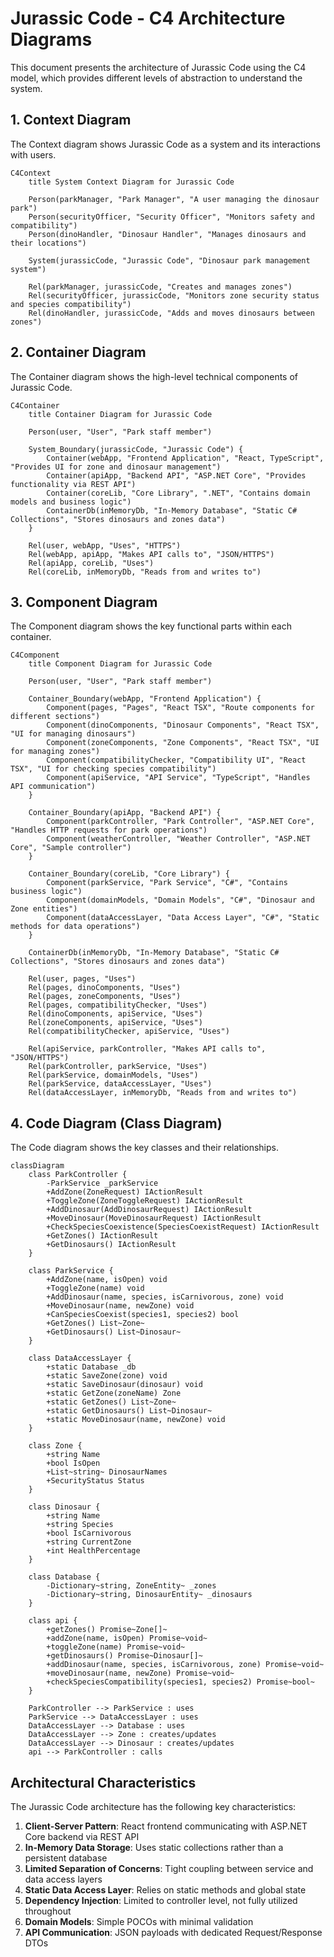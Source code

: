 # Jurassic Code - C4 Architecture Diagrams

This document presents the architecture of Jurassic Code using the C4 model, which provides different levels of abstraction to understand the system.

## 1. Context Diagram

The Context diagram shows Jurassic Code as a system and its interactions with users.

```mermaid
C4Context
    title System Context Diagram for Jurassic Code

    Person(parkManager, "Park Manager", "A user managing the dinosaur park")
    Person(securityOfficer, "Security Officer", "Monitors safety and compatibility")
    Person(dinoHandler, "Dinosaur Handler", "Manages dinosaurs and their locations")

    System(jurassicCode, "Jurassic Code", "Dinosaur park management system")
    
    Rel(parkManager, jurassicCode, "Creates and manages zones")
    Rel(securityOfficer, jurassicCode, "Monitors zone security status and species compatibility")
    Rel(dinoHandler, jurassicCode, "Adds and moves dinosaurs between zones")
```

## 2. Container Diagram

The Container diagram shows the high-level technical components of Jurassic Code.

```mermaid
C4Container
    title Container Diagram for Jurassic Code

    Person(user, "User", "Park staff member")
    
    System_Boundary(jurassicCode, "Jurassic Code") {
        Container(webApp, "Frontend Application", "React, TypeScript", "Provides UI for zone and dinosaur management")
        Container(apiApp, "Backend API", "ASP.NET Core", "Provides functionality via REST API")
        Container(coreLib, "Core Library", ".NET", "Contains domain models and business logic")
        ContainerDb(inMemoryDb, "In-Memory Database", "Static C# Collections", "Stores dinosaurs and zones data")
    }
    
    Rel(user, webApp, "Uses", "HTTPS")
    Rel(webApp, apiApp, "Makes API calls to", "JSON/HTTPS")
    Rel(apiApp, coreLib, "Uses")
    Rel(coreLib, inMemoryDb, "Reads from and writes to")
```

## 3. Component Diagram

The Component diagram shows the key functional parts within each container.

```mermaid
C4Component
    title Component Diagram for Jurassic Code

    Person(user, "User", "Park staff member")
    
    Container_Boundary(webApp, "Frontend Application") {
        Component(pages, "Pages", "React TSX", "Route components for different sections")
        Component(dinoComponents, "Dinosaur Components", "React TSX", "UI for managing dinosaurs")
        Component(zoneComponents, "Zone Components", "React TSX", "UI for managing zones")
        Component(compatibilityChecker, "Compatibility UI", "React TSX", "UI for checking species compatibility")
        Component(apiService, "API Service", "TypeScript", "Handles API communication")
    }
    
    Container_Boundary(apiApp, "Backend API") {
        Component(parkController, "Park Controller", "ASP.NET Core", "Handles HTTP requests for park operations")
        Component(weatherController, "Weather Controller", "ASP.NET Core", "Sample controller")
    }
    
    Container_Boundary(coreLib, "Core Library") {
        Component(parkService, "Park Service", "C#", "Contains business logic")
        Component(domainModels, "Domain Models", "C#", "Dinosaur and Zone entities")
        Component(dataAccessLayer, "Data Access Layer", "C#", "Static methods for data operations")
    }
    
    ContainerDb(inMemoryDb, "In-Memory Database", "Static C# Collections", "Stores dinosaurs and zones data")
    
    Rel(user, pages, "Uses")
    Rel(pages, dinoComponents, "Uses")
    Rel(pages, zoneComponents, "Uses")
    Rel(pages, compatibilityChecker, "Uses")
    Rel(dinoComponents, apiService, "Uses")
    Rel(zoneComponents, apiService, "Uses")
    Rel(compatibilityChecker, apiService, "Uses")
    
    Rel(apiService, parkController, "Makes API calls to", "JSON/HTTPS")
    Rel(parkController, parkService, "Uses")
    Rel(parkService, domainModels, "Uses")
    Rel(parkService, dataAccessLayer, "Uses")
    Rel(dataAccessLayer, inMemoryDb, "Reads from and writes to")
```

## 4. Code Diagram (Class Diagram)

The Code diagram shows the key classes and their relationships.

```mermaid
classDiagram
    class ParkController {
        -ParkService _parkService
        +AddZone(ZoneRequest) IActionResult
        +ToggleZone(ZoneToggleRequest) IActionResult
        +AddDinosaur(AddDinosaurRequest) IActionResult
        +MoveDinosaur(MoveDinosaurRequest) IActionResult
        +CheckSpeciesCoexistence(SpeciesCoexistRequest) IActionResult
        +GetZones() IActionResult
        +GetDinosaurs() IActionResult
    }

    class ParkService {
        +AddZone(name, isOpen) void
        +ToggleZone(name) void
        +AddDinosaur(name, species, isCarnivorous, zone) void
        +MoveDinosaur(name, newZone) void
        +CanSpeciesCoexist(species1, species2) bool
        +GetZones() List~Zone~
        +GetDinosaurs() List~Dinosaur~
    }

    class DataAccessLayer {
        +static Database _db
        +static SaveZone(zone) void
        +static SaveDinosaur(dinosaur) void
        +static GetZone(zoneName) Zone
        +static GetZones() List~Zone~
        +static GetDinosaurs() List~Dinosaur~
        +static MoveDinosaur(name, newZone) void
    }

    class Zone {
        +string Name
        +bool IsOpen
        +List~string~ DinosaurNames
        +SecurityStatus Status
    }

    class Dinosaur {
        +string Name
        +string Species
        +bool IsCarnivorous
        +string CurrentZone
        +int HealthPercentage
    }

    class Database {
        -Dictionary~string, ZoneEntity~ _zones
        -Dictionary~string, DinosaurEntity~ _dinosaurs
    }

    class api {
        +getZones() Promise~Zone[]~
        +addZone(name, isOpen) Promise~void~
        +toggleZone(name) Promise~void~
        +getDinosaurs() Promise~Dinosaur[]~
        +addDinosaur(name, species, isCarnivorous, zone) Promise~void~
        +moveDinosaur(name, newZone) Promise~void~
        +checkSpeciesCompatibility(species1, species2) Promise~bool~
    }

    ParkController --> ParkService : uses
    ParkService --> DataAccessLayer : uses
    DataAccessLayer --> Database : uses
    DataAccessLayer --> Zone : creates/updates
    DataAccessLayer --> Dinosaur : creates/updates
    api --> ParkController : calls
```

## Architectural Characteristics

The Jurassic Code architecture has the following key characteristics:

1. **Client-Server Pattern**: React frontend communicating with ASP.NET Core backend via REST API
2. **In-Memory Data Storage**: Uses static collections rather than a persistent database
3. **Limited Separation of Concerns**: Tight coupling between service and data access layers
4. **Static Data Access Layer**: Relies on static methods and global state
5. **Dependency Injection**: Limited to controller level, not fully utilized throughout
6. **Domain Models**: Simple POCOs with minimal validation
7. **API Communication**: JSON payloads with dedicated Request/Response DTOs